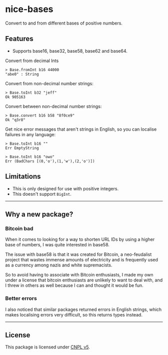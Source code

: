 # nice-bases

Convert to and from different bases of positive numbers.



## Features
- Supports base16, base32, base58, base62 and base64.

Convert from decimal Ints

    > Base.fromInt b16 44000
    "abe0" : String

Convert from non-decimal number strings:

    > Base.toInt b32 "jeff"
    Ok 905163

Convert between non-decimal number strings:

    > Base.convert b16 b58 "8f0ce9"
    Ok "q3r8"

Get nice error messages that aren't strings in English, so you can localise failures in any language:

    > Base.toInt b16 ""
    Err EmptyString

    > Base.toInt b16 "owo"
    Err (BadChars [(0,'o'),(1,'w'),(2,'o')])

## Limitations
- This is only designed for use with positive integers.
- This doesn't support `BigInt`.




----

## Why a new package?

### Bitcoin bad

When it comes to looking for a way to shorten URL IDs by using a higher base of numbers, I was quite interested in base58.

The issue with base58 is that it was created for Bitcoin, a neo-feudalist project that wastes immense amounts of electricity and is frequently used as a currency among nazis and white supremacists.

So to avoid having to associate with Bitcoin enthusiasts, I made my own under a license that bitcoin enthusiasts are unlikely to want to deal with, and I threw in others as well because I can and thought it would be fun.

### Better errors

I also noticed that similar packages returned errors in English strings, which makes localising errors very difficult, so this returns types instead.


----


## License

This package is licensed under [CNPL v5](LICENSE).